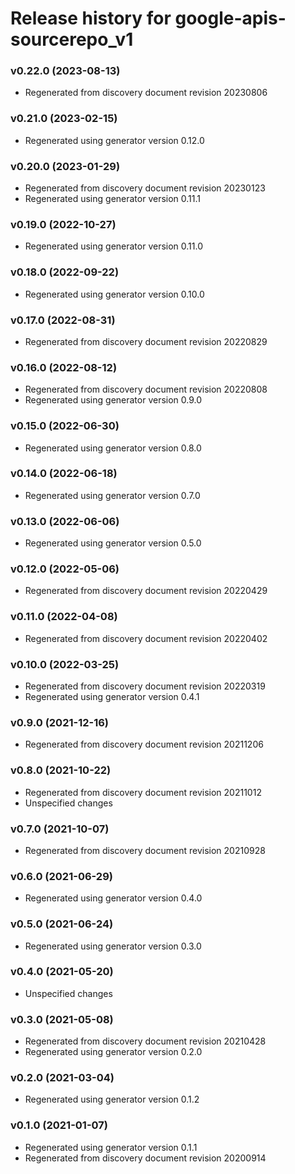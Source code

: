 # Release history for google-apis-sourcerepo_v1

### v0.22.0 (2023-08-13)

* Regenerated from discovery document revision 20230806

### v0.21.0 (2023-02-15)

* Regenerated using generator version 0.12.0

### v0.20.0 (2023-01-29)

* Regenerated from discovery document revision 20230123
* Regenerated using generator version 0.11.1

### v0.19.0 (2022-10-27)

* Regenerated using generator version 0.11.0

### v0.18.0 (2022-09-22)

* Regenerated using generator version 0.10.0

### v0.17.0 (2022-08-31)

* Regenerated from discovery document revision 20220829

### v0.16.0 (2022-08-12)

* Regenerated from discovery document revision 20220808
* Regenerated using generator version 0.9.0

### v0.15.0 (2022-06-30)

* Regenerated using generator version 0.8.0

### v0.14.0 (2022-06-18)

* Regenerated using generator version 0.7.0

### v0.13.0 (2022-06-06)

* Regenerated using generator version 0.5.0

### v0.12.0 (2022-05-06)

* Regenerated from discovery document revision 20220429

### v0.11.0 (2022-04-08)

* Regenerated from discovery document revision 20220402

### v0.10.0 (2022-03-25)

* Regenerated from discovery document revision 20220319
* Regenerated using generator version 0.4.1

### v0.9.0 (2021-12-16)

* Regenerated from discovery document revision 20211206

### v0.8.0 (2021-10-22)

* Regenerated from discovery document revision 20211012
* Unspecified changes

### v0.7.0 (2021-10-07)

* Regenerated from discovery document revision 20210928

### v0.6.0 (2021-06-29)

* Regenerated using generator version 0.4.0

### v0.5.0 (2021-06-24)

* Regenerated using generator version 0.3.0

### v0.4.0 (2021-05-20)

* Unspecified changes

### v0.3.0 (2021-05-08)

* Regenerated from discovery document revision 20210428
* Regenerated using generator version 0.2.0

### v0.2.0 (2021-03-04)

* Regenerated using generator version 0.1.2

### v0.1.0 (2021-01-07)

* Regenerated using generator version 0.1.1
* Regenerated from discovery document revision 20200914

